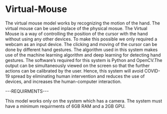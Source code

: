 # Virtual-Mouse

The virtual mouse model works by recognizing the motion of the hand. The virtual mouse can be used inplace of the physical mosue.
The Virtual Mouse is a way of controlling the position of the cursor with the hand without using any other devices. To make this 
possible we only required a webcam as an input device. The clicking and moving of the cursor can be done by different hand gestures. 
The algorithm used in this system makes use of the machine learning algorithm and deep learning for detecting hand gestures. The 
software’s required for this system is Python and OpenCV.The output can be simultaneously viewed on the screen so that the further 
actions can be calibrated by the user. Hence, this system will avoid COVID-19 spread by eliminating human intervention and reduces 
the use of devices, and increases the human-computer interaction.

---REQUIRMENTS---

This model works only on the system which has a camera. The system must have a minimum requirments of 6GB RAM and a 2GB GPU.
